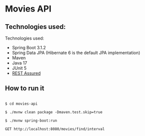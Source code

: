 # Movies API

## Technologies used:
Technologies used:
* Spring Boot 3.1.2
* Spring Data JPA (Hibernate 6  is the default JPA implementation)
* Maven
* Java 17
* JUnit 5
* [REST Assured](https://rest-assured.io/)

## How to run it
```

$ cd movies-api

$ ./mvnw clean package -Dmaven.test.skip=true

$ ./mvnw spring-boot:run

GET http://localhost:8080/movies/find/interval

```